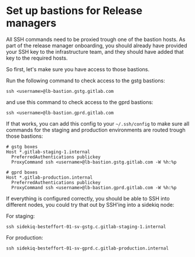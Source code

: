 # Set up bastions for Release managers

All SSH commands need to be proxied trough one of the bastion
hosts. As part of the release manager onboarding, you should already
have provided your SSH key to the infrastructure team, and they should
have added that key to the required hosts.

So first, let's make sure you have access to those bastions.

Run the following command to check access to the gstg bastions:

```
ssh <username>@lb-bastion.gstg.gitlab.com
```

and use this command to check access to the gprd bastions:

```
ssh <username>@lb-bastion.gprd.gitlab.com
```

If that works, you can add this config to your `~/.ssh/config` to make
sure all commands for the staging and production environments are
routed trough those bastions:

```
# gstg boxes
Host *.gitlab-staging-1.internal
  PreferredAuthentications publickey
  ProxyCommand ssh <username>@lb-bastion.gstg.gitlab.com -W %h:%p

# gprd boxes
Host *.gitlab-production.internal
  PreferredAuthentications publickey
  ProxyCommand ssh <username>@lb-bastion.gprd.gitlab.com -W %h:%p
```

If everything is configured correctly, you should be able to SSH into
different nodes, you could try that out by SSH'ing into a sidekiq
node:

For staging:

```
ssh sidekiq-besteffort-01-sv-gstg.c.gitlab-staging-1.internal
```

For production:

```
ssh sidekiq-besteffort-01-sv-gprd.c.gitlab-production.internal
```
